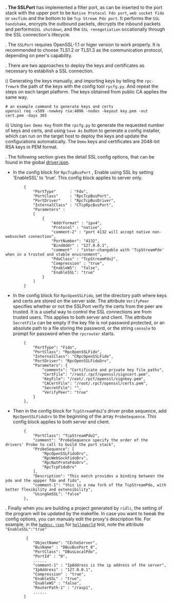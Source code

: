 . **The SSLPort** has implemented a filter port, as can be inserted to the port stack with the upper port to be `Native Protocol Fdo port`, `web socket Fido` or `secfido` and the bottom to be `Tcp Stream Pdo port`. It performs the `SSL handshake`, encrypts the outbound packets, decrypts the inbound packets and performs`SSL shutdown`, and the `SSL renegotiation` occationally through the SSL connection's lifecycle.   

. The `SSLPort` requires OpenSSL-1.1 or higer version to work properly. It is recommended to choose TLS1.2 or TLS1.3 as the communication protocol, depending on peer's capability.

. There are two approaches to deploy the keys and certificates as necessary to estabilish a SSL connection.

i) Generating the keys manually, and importing keys by telling the `rpc-frmwrk` the path of the keys with the config tool `rpcfg.py`. And repeat the steps on each target platform. The keys obtained from public CA applies the same way.
```
# an example command to generate keys and certs
openssl req -x509 -newkey rsa:4096 -nodes -keyout key.pem -out cert.pem -days 365
```
ii) Using `Gen Demo Key` from the `rpcfg.py` to generate the requested number of keys and certs, and using `Save As` button to generate a config installer, which can run on the target host to deploy the keys and update the configurations automatically. The `Demo` keys and certificates are 2048-bit RSA keys in PEM format.

. The following section gives the detail SSL config options, that can be found in the global [driver.json](../../ipc/driver.json). 

* In the config block for `RpcTcpBusPort` , Enable using SSL by setting 'EnableSSL' to 'true'. This config block applies to server only.
```
        {
            "PortType"      : "Fdo",
            "PortClass"     : "RpcTcpBusPort",
            "PortDriver"    : "RpcTcpBusDriver",
            "InternalClass" : "CTcpRpcBusPort",
            "Parameters" :
            [
                {
                    "AddrFormat" : "ipv4",
                    "Protocol" : "native",
                    "comment-2" : "port 4132 will accept native non-websocket connection",
                    "PortNumber": "4132",
                    "BindAddr" : "127.0.0.1",
                    "comment"  : "inter-changable with 'TcpStreamPdo' when in a trusted and stable environment",
                    "PdoClass" : "TcpStreamPdo2",
                    "Compression" : "true",
                    "EnableWS":  "false",
                    "EnableSSL": "true"
                }
            ]
        }
```
* In the config block for `RpcOpenSSLFido`, set the directory path where keys and certs are stored on the server side. The attribute `VerifyPeer` specifies whether or not the SSLPort verify the certs from the peer are trusted. It is a useful way to control the SSL connections are from trusted users. This applies to both server and client. The attribute `SecretFile` can be empty if the key file is not password protected, or an absolute path to a file storing the password, or the string `console` to prompt for password when the `rpcrouter` starts.
```
        {
            "PortType": "Fido",
            "PortClass": "RpcOpenSSLFido",
            "InternalClass": "CRpcOpenSSLFido",
            "PortDriver": "RpcOpenSSLFidoDrv",
            "Parameters": {
                "comments": "Certificate and private key file paths",
                "CertFile": "/root/.rpcf/openssl/signcert.pem",
                "KeyFile": "/root/.rpcf/openssl/signkey.pem",
                "CACertFile": "/root/.rpcf/openssl/certs.pem",
                "SecretFile": "",
                "VerifyPeer": "true"
            }
        },  
```
* Then in the config block for `TcpStreamPdo2`'s driver probe sequence, add `RpcOpenSSLFidoDrv` to the beginning of the array `ProbeSequence`. This config block applies to both server and client.
```
        {
            "PortClass": "TcpStreamPdo2",
            "comment": "ProbeSequence specify the order of the drivers' Probe to call to build the port stack",
            "ProbeSequence": [
                "RpcOpenSSLFidoDrv",
                "RpcWebSockFidoDrv",
                "RpcNatProtoFdoDrv",
                "RpcTcpFidoDrv"
            ],  
            "Description": "This match provides a binding between the pdo and the uppper fdo and fido",
            "comment-1": "this is a new fork of the TcpStreamPdo, with better flexibility and extensibility",
            "UsingGmSSL": "false"
        },
```
. Finally when you are building a project generated by `ridlc`, the setting of the program will be updated by the makefile. In case you want to tweak the config options, you can manualy edit the proxy's description file. For example, in the [`hwdesc.json`](../../test/helloworld/hwdesc.json) for [`helloworld`](../../test/helloworld) test, note the attribute `"EnableSSL":"true"`
```
         {
            "ObjectName": "CEchoServer",
            "BusName" : "DBusBusPort_0",
            "PortClass": "DBusLocalPdo",
            "PortId" : "0",
            ......
            "comment-1" : "IpAddress is the ip address of the server",
            "IpAddress" : "127.0.0.1",
            "Compression" : "true",
            "EnableSSL" : "true",
            "EnableWS" : "false",
            "RouterPath-1" : "/rasp1",
            ......
        }
```

